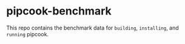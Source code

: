 # pipcook-benchmark

This repo contains the benchmark data for `building`, `installing`, and `running` pipcook.
